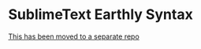 # SublimeText Earthly Syntax

[This has been moved to a separate repo](https://github.com/earthly/sublimetext-earthly-syntax)
